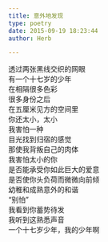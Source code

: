```yaml
---  
title: 意外地发现  
type: poetry  
date: 2015-09-19 18:23:44  
author: Herb  

---  
```

透过两张黑线交织的网眼  
有一个十七岁的少年  
在相隔很多色彩  
很多身份之后  
在五厘米见方的空间里  
你还太小，太小    
我害怕一种  
目光找到归宿的感觉  
那使我背叛自己的肉体    
我害怕太小的你  
是否能承受你如此巨大的爱意  
是否使你头负荷而微微向前倾    
幼稚和成熟意外的和谐  
“别怕”  
我看到你蓄势待发  
我听到这熟悉声音  
一个十七岁少年，我的少年啊